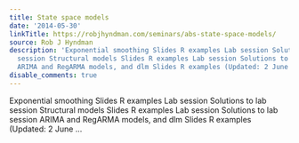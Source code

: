 ```yaml
---
title: State space models
date: '2014-05-30'
linkTitle: https://robjhyndman.com/seminars/abs-state-space-models/
source: Rob J Hyndman
description: 'Exponential smoothing Slides R examples Lab session Solutions to lab
  session Structural models Slides R examples Lab session Solutions to lab session
  ARIMA and RegARMA models, and dlm Slides R examples (Updated: 2 June ...'
disable_comments: true
---
```

Exponential smoothing Slides R examples Lab session Solutions to lab session Structural models Slides R examples Lab session Solutions to lab session ARIMA and RegARMA models, and dlm Slides R examples (Updated: 2 June ...